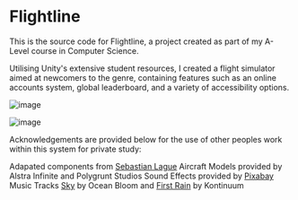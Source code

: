 # Flightline

This is the source code for Flightline, a project created as part of my A-Level course in Computer Science.

Utilising Unity's extensive student resources, I created a flight simulator aimed at newcomers to the genre, containing features such as an online accounts system, global leaderboard, and a variety of accessibility options.

![image](https://github.com/user-attachments/assets/7c894cd8-da04-4089-b71a-209f9b0c13c5)

![image](https://github.com/user-attachments/assets/ea417fec-8236-4a81-9675-4988751d7137)

Acknowledgements are provided below for the use of other peoples work within this system for private study:

Adapated components from [Sebastian Lague](https://github.com/SebLague/Procedural-Landmass-Generation)
Aircraft Models provided by Alstra Infinite and Polygrunt Studios
Sound Effects provided by [Pixabay](https://pixabay.com)
Music Tracks [Sky](https://freetousemusic.com) by Ocean Bloom and [First Rain](https://www.youtube.com/watch?v=SKI1P2GEK54) by Kontinuum
